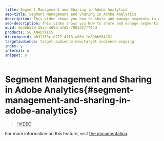 ```yaml
---
title: Segment Management and Sharing in Adobe Analytics
seo-title: Segment Management and Sharing in Adobe Analytics
description: This video shows you how to share and manage segments in Adobe Analytics.
seo-description: This video shows you how to share and manage segments in Adobe Analytics.
uuid: 6ba0b53a-35ac-469d-afd5-7985d27f744d
products: SG_ANALYTICS
discoiquuid: b031153c-d777-4f18-a00d-1e89bb564281
targetaudience: target-audience new;target-audience ongoing
index: y
internal: n
snippet: y
---
```


# Segment Management and Sharing in Adobe Analytics{#segment-management-and-sharing-in-adobe-analytics}

>[!VIDEO](https://video.tv.adobe.com/v/25402/?quality=12)

For more information on this feature, visit [the documentation](https://marketing.adobe.com/resources/help/en_US/analytics/segment/seg_manage.html).
